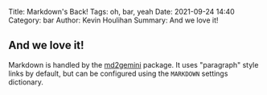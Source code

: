 Title: Markdown's Back!
Tags: oh, bar, yeah
Date: 2021-09-24 14:40
Category: bar
Author: Kevin Houlihan
Summary: And we love it!

## And we love it!

Markdown is handled by the [md2gemini](https://github.com/makeworld-the-better-one/md2gemini "md2gemini GitHub") package. It uses "paragraph" style links by default, but can be configured using the `MARKDOWN` settings dictionary.
